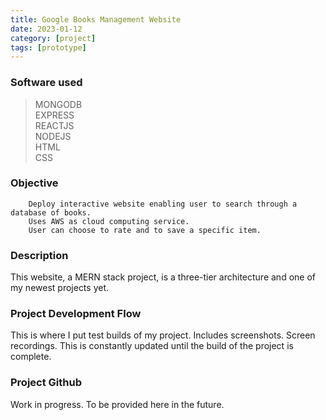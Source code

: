 ```yaml
---
title: Google Books Management Website
date: 2023-01-12
category: [project]
tags: [prototype]
---
```


### Software used
> MONGODB <br>
> EXPRESS <br>
> REACTJS <br>
> NODEJS <br>
> HTML <br>
> CSS

### Objective
        Deploy interactive website enabling user to search through a database of books.
        Uses AWS as cloud computing service.
        User can choose to rate and to save a specific item.
        

        
### Description
This website, a MERN stack project, is a three-tier architecture and one of my newest projects yet.


### Project Development Flow
This is where I put test builds of my project. Includes screenshots. Screen recordings.
This is constantly updated until the build of the project is complete.


### Project Github
Work in progress. To be provided here in the future.